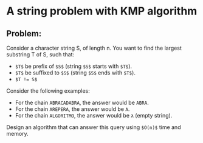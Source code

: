 # A string problem with KMP algorithm

## Problem:

Consider a character string S, of length n. You want to find the largest substring T of S, such that:
- `$T$` be prefix of `$S$` (string `$S$` starts with `$T$`).
- `$T$` be suffixed to `$S$` (string `$S$` ends with `$T$`).
- `$T != S$`

Consider the following examples:
- For the chain ```ABRACADABRA```, the answer would be ```ABRA```.
- For the chain ```AREPERA```, the answer would be ```A```.
- For the chain ```ALGORITMO```, the answer would be ```λ``` (empty string).

Design an algorithm that can answer this query using `$O(n)$` time and memory.
